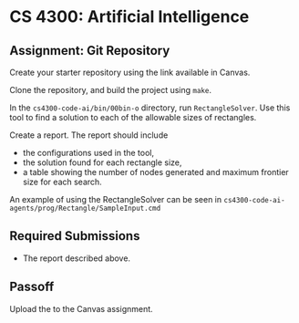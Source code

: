 CS 4300: Artificial Intelligence
===============================================

Assignment: Git Repository
-----------------------------------

Create your starter repository using the link available in Canvas.

Clone the repository, and build the project using `make`.

In the `cs4300-code-ai/bin/00bin-o` directory, run `RectangleSolver`.
Use this tool to find a solution to each of the allowable sizes of rectangles.

Create a report. The report should include 

- the configurations used in the tool,
- the solution found for each rectangle size, 
- a table showing the number of nodes generated and maximum frontier size for each search. 

An example of using the RectangleSolver can be seen in 
`cs4300-code-ai-agents/prog/Rectangle/SampleInput.cmd`
 

Required Submissions
------------------------

- The report described above.

Passoff
-------

Upload the to the Canvas assignment.



  

